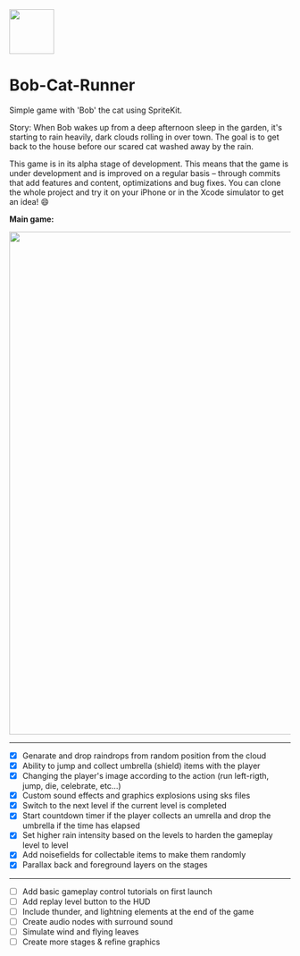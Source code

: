<img src="http://i.imgur.com/FUJUZfI.png" width="80px" />
<h1>Bob-Cat-Runner</h1>

Simple game with 'Bob' the cat using SpriteKit.

Story: When Bob wakes up from a deep afternoon sleep in the garden, it's starting to rain heavily, dark clouds rolling in over town.
The goal is to get back to the house before our scared cat washed away by the rain. 

This game is in its alpha stage of development. This means that the game is under development and is improved on a regular basis – through commits that add features and content, optimizations and bug fixes. You can clone the whole project and try it on your iPhone or in the Xcode simulator to get an idea! :smile:

**Main game:**

<img src="http://i.imgur.com/LZXXW8h.jpg" width="900px" />

___
- [x] Genarate and drop raindrops from random position from the cloud
- [x] Ability to jump and collect umbrella (shield) items with the player
- [x] Changing the player's image according to the action (run left-rigth, jump, die, celebrate, etc...)
- [x] Custom sound effects and graphics explosions using sks files
- [x] Switch to the next level if the current level is completed
- [x] Start countdown timer if the player collects an umrella and drop the umbrella if the time has elapsed
- [x] Set higher rain intensity based on the levels to harden the gameplay level to level
- [x] Add noisefields for collectable items to make them randomly
- [x] Parallax back and foreground layers on the stages

___

- [ ] Add basic gameplay control tutorials on first launch
- [ ] Add replay level button to the HUD
- [ ] Include thunder, and lightning elements at the end of the game
- [ ] Create audio nodes with surround sound
- [ ] Simulate wind and flying leaves
- [ ] Create more stages & refine graphics
